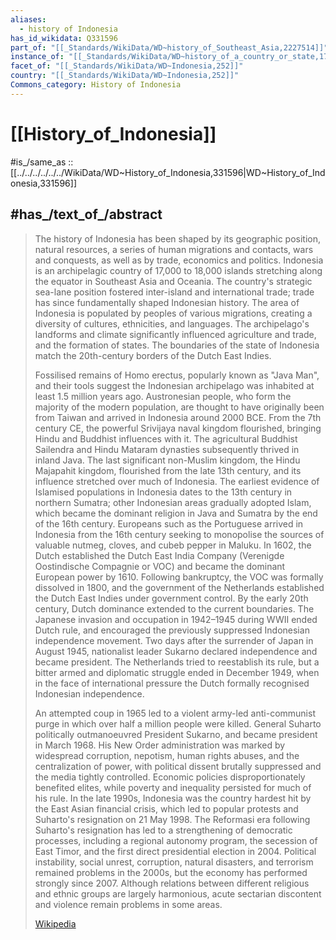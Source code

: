 ```yaml
---
aliases:
  - history of Indonesia
has_id_wikidata: Q331596
part_of: "[[_Standards/WikiData/WD~history_of_Southeast_Asia,2227514]]"
instance_of: "[[_Standards/WikiData/WD~history_of_a_country_or_state,17544377]]"
facet_of: "[[_Standards/WikiData/WD~Indonesia,252]]"
country: "[[_Standards/WikiData/WD~Indonesia,252]]"
Commons_category: History of Indonesia
---
```


# [[History_of_Indonesia]] 

#is_/same_as :: [[../../../../../../WikiData/WD~History_of_Indonesia,331596|WD~History_of_Indonesia,331596]] 

## #has_/text_of_/abstract 

> The history of Indonesia has been shaped by its geographic position, 
> natural resources, a series of human migrations and contacts, wars and conquests, as well as by trade, economics and politics. Indonesia is an archipelagic country of 17,000 to 18,000 islands stretching along the equator in Southeast Asia and Oceania. The country's strategic sea-lane position fostered inter-island and international trade; trade has since fundamentally shaped Indonesian history. The area of Indonesia is populated by peoples of various migrations, creating a diversity of cultures, ethnicities, and languages. The archipelago's landforms and climate significantly influenced agriculture and trade, and the formation of states. The boundaries of the state of Indonesia match the 20th-century borders of the Dutch East Indies.
>
> Fossilised remains of Homo erectus, popularly known as "Java Man", and their tools suggest the Indonesian archipelago was inhabited at least 1.5 million years ago. Austronesian people, who form the majority of the modern population, are thought to have originally been from Taiwan and arrived in Indonesia around 2000 BCE. From the 7th century CE, the powerful Srivijaya naval kingdom flourished, bringing Hindu and Buddhist influences with it. The agricultural Buddhist Sailendra and Hindu Mataram dynasties subsequently thrived in inland Java. The last significant non-Muslim kingdom, the Hindu Majapahit kingdom, flourished from the late 13th century, and its influence stretched over much of Indonesia. The earliest evidence of Islamised populations in Indonesia dates to the 13th century in northern Sumatra; other Indonesian areas gradually adopted Islam, which became the dominant religion in Java and Sumatra by the end of the 16th century. Europeans such as the Portuguese arrived in Indonesia from the 16th century seeking to monopolise the sources of valuable nutmeg, cloves, and cubeb pepper in Maluku. In 1602, the Dutch established the Dutch East India Company (Verenigde Oostindische Compagnie or VOC) and became the dominant European power by 1610. Following bankruptcy, the VOC was formally dissolved in 1800, and the government of the Netherlands established the Dutch East Indies under government control. By the early 20th century, Dutch dominance extended to the current boundaries. The Japanese invasion and occupation in 1942–1945 during WWII ended Dutch rule, and encouraged the previously suppressed Indonesian independence movement. Two days after the surrender of Japan in August 1945, nationalist leader Sukarno declared independence and became president. The Netherlands tried to reestablish its rule, but a bitter armed and diplomatic struggle ended in December 1949, when in the face of international pressure the Dutch formally recognised Indonesian independence.
>
> An attempted coup in 1965 led to a violent army-led anti-communist purge in which over half a million people were killed. General Suharto politically outmanoeuvred President Sukarno, and became president in March 1968. His New Order administration was marked by widespread corruption, nepotism, human rights abuses, and the centralization of power, with political dissent brutally suppressed and the media tightly controlled. Economic policies disproportionately benefited elites, while poverty and inequality persisted for much of his rule. In the late 1990s, Indonesia was the country hardest hit by the East Asian financial crisis, which led to popular protests and Suharto's resignation on 21 May 1998. The Reformasi era following Suharto's resignation has led to a strengthening of democratic processes, including a regional autonomy program, the secession of East Timor, and the first direct presidential election in 2004. Political instability, social unrest, corruption, natural disasters, and terrorism remained problems in the 2000s, but the economy has performed strongly since 2007. Although relations between different religious and ethnic groups are largely harmonious, acute sectarian discontent and violence remain problems in some areas.
>
> [Wikipedia](https://en.wikipedia.org/wiki/History%20of%20Indonesia) 

